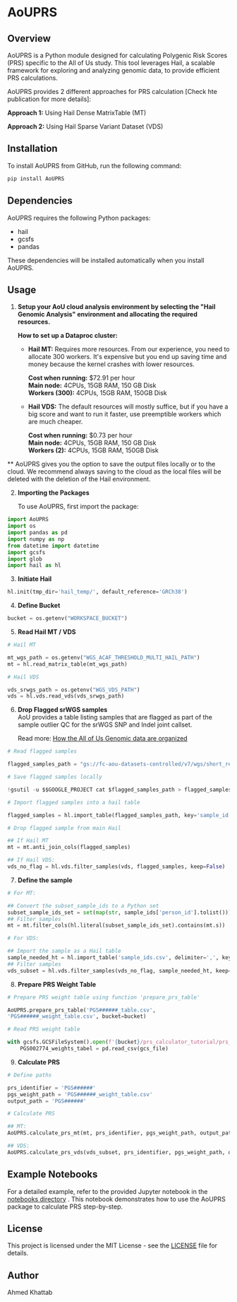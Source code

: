 # AoUPRS

## Overview

AoUPRS is a Python module designed for calculating Polygenic Risk Scores (PRS) specific to the All of Us study. This tool leverages Hail, a scalable framework for exploring and analyzing genomic data, to provide efficient PRS calculations.

AoUPRS provides 2 different approaches for PRS calculation [Check hte publication for more details]:   

__Approach 1:__ Using Hail Dense MatrixTable (MT)  

__Approach 2:__ Using Hail Sparse Variant Dataset (VDS)   



## Installation

To install AoUPRS from GitHub, run the following command:

```bash
pip install AoUPRS
```
## Dependencies
AoUPRS requires the following Python packages:

- hail
- gcsfs
- pandas

These dependencies will be installed automatically when you install AoUPRS.


## Usage
1. __Setup your AoU cloud analysis environment by selecting the "Hail Genomic Analysis" environment and allocating the required resources.__
   
   __How to set up a Dataproc cluster:__
   - __Hail MT:__  Requires more resources. From our experience, you need to allocate 300 workers. It's expensive but you end up saving time and money because the kernel crashes with lower resources.
     
        __Cost when running:__ $72.91 per hour  
        __Main node:__ 4CPUs, 15GB RAM, 150 GB Disk   
        __Workers (300):__ 4CPUs, 15GB RAM, 150GB Disk   

    - __Hail VDS:__
      The default resources will mostly suffice, but if you have a big score and want to run it faster, use preemptible workers which are much cheaper.

        __Cost when running:__ $0.73 per hour  
        __Main node:__ 4CPUs, 15GB RAM, 150 GB Disk   
        __Workers (2):__ 4CPUs, 15GB RAM, 150GB Disk 

** AoUPRS gives you the option to save the output files locally or to the cloud. We recommend always saving to the cloud as the local files will be deleted with the deletion of the Hail environment.

2. __Importing the Packages__
   
    To use AoUPRS, first import the package:
```py
import AoUPRS
import os
import pandas as pd
import numpy as np
from datetime import datetime
import gcsfs
import glob
import hail as hl
```

3. __Initiate Hail__
```py
hl.init(tmp_dir='hail_temp/', default_reference='GRCh38')
```

4. __Define Bucket__
```py
bucket = os.getenv("WORKSPACE_BUCKET")
```

5. __Read Hail MT / VDS__
```py
# Hail MT

mt_wgs_path = os.getenv("WGS_ACAF_THRESHOLD_MULTI_HAIL_PATH")
mt = hl.read_matrix_table(mt_wgs_path)

# Hail VDS

vds_srwgs_path = os.getenv("WGS_VDS_PATH")
vds = hl.vds.read_vds(vds_srwgs_path)
```
6. __Drop Flagged srWGS samples__  
    AoU provides a table listing samples that are flagged as part of the sample outlier QC for the srWGS SNP and Indel joint callset.

    Read more: [How the All of Us Genomic data are organized](https://support.researchallofus.org/hc/en-us/articles/4614687617556-How-the-All-of-Us-Genomic-data-are-organized#h_01GY7QZR2QYFDKGK89TCHSJSA7)

```py
# Read flagged samples

flagged_samples_path = "gs://fc-aou-datasets-controlled/v7/wgs/short_read/snpindel/aux/relatedness/relatedness_flagged_samples.tsv"

# Save flagged samples locally

!gsutil -u $$GOOGLE_PROJECT cat $flagged_samples_path > flagged_samples.cvs

# Import flagged samples into a hail table

flagged_samples = hl.import_table(flagged_samples_path, key='sample_id')

# Drop flagged sample from main Hail 

## If Hail MT
mt = mt.anti_join_cols(flagged_samples)

## If Hail VDS:
vds_no_flag = hl.vds.filter_samples(vds, flagged_samples, keep=False)
```
7. __Define the sample__
```py
# For MT:

## Convert the subset_sample_ids to a Python set
subset_sample_ids_set = set(map(str, sample_ids['person_id'].tolist()))
## Filter samples
mt = mt.filter_cols(hl.literal(subset_sample_ids_set).contains(mt.s))

# For VDS:

## Import the sample as a Hail table
sample_needed_ht = hl.import_table('sample_ids.csv', delimiter=',', key='person_id')
## Filter samples
vds_subset = hl.vds.filter_samples(vds_no_flag, sample_needed_ht, keep=True)
```
8. __Prepare PRS Weight Table__
```py
# Prepare PRS weight table using function 'prepare_prs_table'

AoUPRS.prepare_prs_table('PGS######_table.csv',
'PGS######_weight_table.csv', bucket=bucket)

# Read PRS weight table

with gcsfs.GCSFileSystem().open(f'{bucket}/prs_calculator_tutorial/prs_calculator_hail_vds/vat_check/PGS######_weight_table.csv', 'rb') as gcs_file:
    PGS002774_weights_tabel = pd.read_csv(gcs_file)
```


9. __Calculate PRS__
```py
# Define paths

prs_identifier = 'PGS######'
pgs_weight_path = 'PGS######_weight_table.csv'
output_path = 'PGS######'

# Calculate PRS

## MT:
AoUPRS.calculate_prs_mt(mt, prs_identifier, pgs_weight_path, output_path, bucket=None, save_found_variants=False)

## VDS:
AoUPRS.calculate_prs_vds(vds_subset, prs_identifier, pgs_weight_path, output_path, bucket=bucket, save_found_variants=True)
```

## Example Notebooks
For a detailed example, refer to the provided Jupyter notebook in the [notebooks directory](https://github.com/AhmedMKhattab/AoUPRS/tree/main/notebooks)
. This notebook demonstrates how to use the AoUPRS package to calculate PRS step-by-step.

## License

This project is licensed under the MIT License - see the [LICENSE](https://github.com/AhmedMKhattab/AoUPRS/blob/main/LICENSE) file for details.

## Author
Ahmed Khattab